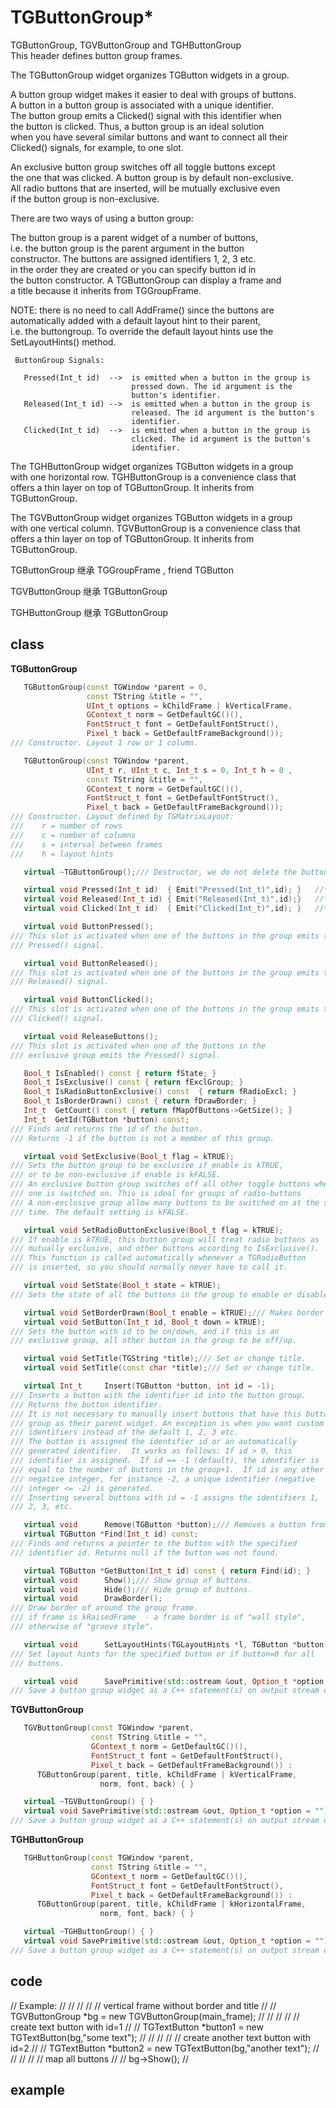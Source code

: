 <!-- TGButtonGroup.md --- 
;; 
;; Description: 
;; Author: Hongyi Wu(吴鸿毅)
;; Email: wuhongyi@qq.com 
;; Created: 三 11月  9 15:21:17 2016 (+0800)
;; Last-Updated: 三 9月 16 10:57:04 2020 (+0800)
;;           By: Hongyi Wu(吴鸿毅)
;;     Update #: 3
;; URL: http://wuhongyi.cn -->

# TGButtonGroup*

TGButtonGroup, TGVButtonGroup and TGHButtonGroup  
This header defines button group frames.

The TGButtonGroup widget organizes TGButton widgets in a group.

A button group widget makes it easier to deal with groups of buttons.  
A button in a button group is associated with a unique identifier.   
The button group emits a Clicked() signal with this identifier when  
the button is clicked. Thus, a button group is an ideal solution     
when you have several similar buttons and want to connect all their  
Clicked() signals, for example, to one slot.                         

An exclusive button group switches off all toggle buttons except     
the one that was clicked. A button group is by default non-exclusive.  
All radio buttons that are inserted, will be mutually exclusive even   
if the button group is non-exclusive.                                
                                                                      
                                                                     
There are two ways of using a button group:                          
                                                                     
   The button group is a parent widget of a number of buttons,       
   i.e. the button group is the parent argument in the button        
   constructor. The buttons are assigned identifiers 1, 2, 3 etc.    
   in the order they are created or you can specify button id in     
   the button constructor. A TGButtonGroup can display a frame and   
   a title because it inherits from TGGroupFrame.                    

NOTE: there is no need to call AddFrame() since the buttons are      
automatically added with a default layout hint to their parent,      
i.e. the buttongroup. To override the default layout hints use the   
SetLayoutHints() method.                                             

```
 ButtonGroup Signals:                                                
                                                                     
   Pressed(Int_t id)  -->  is emitted when a button in the group is  
                           pressed down. The id argument is the      
                           button's identifier.                      
   Released(Int_t id) -->  is emitted when a button in the group is  
                           released. The id argument is the button's 
                           identifier.                               
   Clicked(Int_t id)  -->  is emitted when a button in the group is  
                           clicked. The id argument is the button's  
                           identifier.                               
```

The TGHButtonGroup widget organizes TGButton widgets in a group      
with one horizontal row. TGHButtonGroup is a convenience class that  
offers a thin layer on top of TGButtonGroup. It inherits from        
TGButtonGroup.                                                       
                                                                      
The TGVButtonGroup widget organizes TGButton widgets in a group      
with one vertical column. TGVButtonGroup is a convenience class that   
offers a thin layer on top of TGButtonGroup. It inherits from        
TGButtonGroup.                                                       


TGButtonGroup 继承 TGGroupFrame , friend TGButton

TGVButtonGroup 继承 TGButtonGroup

TGHButtonGroup 继承 TGButtonGroup

## class

**TGButtonGroup**

```cpp
   TGButtonGroup(const TGWindow *parent = 0,
                 const TString &title = "",
                 UInt_t options = kChildFrame | kVerticalFrame,
                 GContext_t norm = GetDefaultGC()(),
                 FontStruct_t font = GetDefaultFontStruct(),
                 Pixel_t back = GetDefaultFrameBackground());
/// Constructor. Layout 1 row or 1 column.

   TGButtonGroup(const TGWindow *parent,
                 UInt_t r, UInt_t c, Int_t s = 0, Int_t h = 0 ,
                 const TString &title = "",
                 GContext_t norm = GetDefaultGC()(),
                 FontStruct_t font = GetDefaultFontStruct(),
                 Pixel_t back = GetDefaultFrameBackground());
/// Constructor. Layout defined by TGMatrixLayout:
///    r = number of rows
///    c = number of columns
///    s = interval between frames
///    h = layout hints

   virtual ~TGButtonGroup();/// Destructor, we do not delete the buttons.

   virtual void Pressed(Int_t id)  { Emit("Pressed(Int_t)",id); }   //*SIGNAL*
   virtual void Released(Int_t id) { Emit("Released(Int_t)",id);}   //*SIGNAL*
   virtual void Clicked(Int_t id)  { Emit("Clicked(Int_t)",id); }   //*SIGNAL*

   virtual void ButtonPressed();
/// This slot is activated when one of the buttons in the group emits the
/// Pressed() signal.

   virtual void ButtonReleased();
/// This slot is activated when one of the buttons in the group emits the
/// Released() signal.

   virtual void ButtonClicked();
/// This slot is activated when one of the buttons in the group emits the
/// Clicked() signal.

   virtual void ReleaseButtons();
/// This slot is activated when one of the buttons in the
/// exclusive group emits the Pressed() signal.

   Bool_t IsEnabled() const { return fState; }
   Bool_t IsExclusive() const { return fExclGroup; }
   Bool_t IsRadioButtonExclusive() const  { return fRadioExcl; }
   Bool_t IsBorderDrawn() const { return fDrawBorder; }
   Int_t  GetCount() const { return fMapOfButtons->GetSize(); }
   Int_t  GetId(TGButton *button) const;
/// Finds and returns the id of the button.
/// Returns -1 if the button is not a member of this group.

   virtual void SetExclusive(Bool_t flag = kTRUE);
/// Sets the button group to be exclusive if enable is kTRUE,
/// or to be non-exclusive if enable is kFALSE.
/// An exclusive button group switches off all other toggle buttons when
/// one is switched on. This is ideal for groups of radio-buttons
/// A non-exclusive group allow many buttons to be switched on at the same
/// time. The default setting is kFALSE.

   virtual void SetRadioButtonExclusive(Bool_t flag = kTRUE);
/// If enable is kTRUE, this button group will treat radio buttons as
/// mutually exclusive, and other buttons according to IsExclusive().
/// This function is called automatically whenever a TGRadioButton
/// is inserted, so you should normally never have to call it.

   virtual void SetState(Bool_t state = kTRUE);
/// Sets the state of all the buttons in the group to enable or disable.

   virtual void SetBorderDrawn(Bool_t enable = kTRUE);/// Makes border to be visible/invisible.
   virtual void SetButton(Int_t id, Bool_t down = kTRUE);
/// Sets the button with id to be on/down, and if this is an
/// exclusive group, all other button in the group to be off/up.

   virtual void SetTitle(TGString *title);/// Set or change title.
   virtual void SetTitle(const char *title);/// Set or change title.

   virtual Int_t     Insert(TGButton *button, int id = -1);
/// Inserts a button with the identifier id into the button group.
/// Returns the button identifier.
/// It is not necessary to manually insert buttons that have this button
/// group as their parent widget. An exception is when you want custom
/// identifiers instead of the default 1, 2, 3 etc.
/// The button is assigned the identifier id or an automatically
/// generated identifier.  It works as follows: If id > 0, this
/// identifier is assigned.  If id == -1 (default), the identifier is
/// equal to the number of buttons in the group+1.  If id is any other
/// negative integer, for instance -2, a unique identifier (negative
/// integer <= -2) is generated.
/// Inserting several buttons with id = -1 assigns the identifiers 1,
/// 2, 3, etc.

   virtual void      Remove(TGButton *button);/// Removes a button from the button group.
   virtual TGButton *Find(Int_t id) const;
/// Finds and returns a pointer to the button with the specified
/// identifier id. Returns null if the button was not found.

   virtual TGButton *GetButton(Int_t id) const { return Find(id); }
   virtual void      Show();/// Show group of buttons.
   virtual void      Hide();/// Hide group of buttons.
   virtual void      DrawBorder();
/// Draw border of around the group frame.
/// if frame is kRaisedFrame  - a frame border is of "wall style",
/// otherwise of "groove style".

   virtual void      SetLayoutHints(TGLayoutHints *l, TGButton *button = 0);
/// Set layout hints for the specified button or if button=0 for all
/// buttons.

   virtual void      SavePrimitive(std::ostream &out, Option_t *option = "");
/// Save a button group widget as a C++ statement(s) on output stream out.
```


**TGVButtonGroup**

```cpp
   TGVButtonGroup(const TGWindow *parent,
                  const TString &title = "",
                  GContext_t norm = GetDefaultGC()(),
                  FontStruct_t font = GetDefaultFontStruct(),
                  Pixel_t back = GetDefaultFrameBackground()) :
      TGButtonGroup(parent, title, kChildFrame | kVerticalFrame,
                    norm, font, back) { }

   virtual ~TGVButtonGroup() { }
   virtual void SavePrimitive(std::ostream &out, Option_t *option = "");
/// Save a button group widget as a C++ statement(s) on output stream out.
```


**TGHButtonGroup**

```cpp
   TGHButtonGroup(const TGWindow *parent,
                  const TString &title = "",
                  GContext_t norm = GetDefaultGC()(),
                  FontStruct_t font = GetDefaultFontStruct(),
                  Pixel_t back = GetDefaultFrameBackground()) :
      TGButtonGroup(parent, title, kChildFrame | kHorizontalFrame,
                    norm, font, back) { }

   virtual ~TGHButtonGroup() { }
   virtual void SavePrimitive(std::ostream &out, Option_t *option = "");
/// Save a button group widget as a C++ statement(s) on output stream out.   
```


## code

// Example:                                                             //
//                                                                      //
//    // vertical frame without border and title                        //
//    TGVButtonGroup *bg = new TGVButtonGroup(main_frame);              //
//                                                                      //
//    // create text button with id=1                                   //
//    TGTextButton *button1 = new TGTextButton(bg,"some text");         //
//                                                                      //
//    // create another text button with id=2                           //
//    TGTextButton *button2 = new TGTextButton(bg,"another text");      //
//                                                                      //
//    // map all buttons                                                //
//    bg->Show();                                                       //

## example



<!-- TGButtonGroup.md ends here -->
